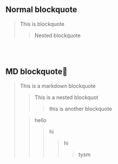 <br><br>
## Normal blockquote
<blockquote>This is blockquote
<blockquote>Nested blockquote</blockquote>
</blockquote>


<br><br>
## MD blockquote🤢

>This is a markdown blockquote
>
>>This is a nested blockquot
>>>this is another blockquote
>
>>hello
>>>hi
>>>>hi
>>>>>tysm
